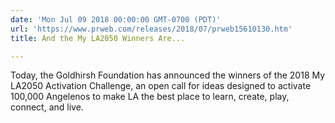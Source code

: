 ```yaml
---
date: 'Mon Jul 09 2018 00:00:00 GMT-0700 (PDT)'
url: 'https://www.prweb.com/releases/2018/07/prweb15610130.htm'
title: And the My LA2050 Winners Are...

---
```

Today, the Goldhirsh Foundation has announced the winners of the 2018 My LA2050 Activation Challenge, an open call for ideas designed to activate 100,000 Angelenos to make LA the best place to learn, create, play, connect, and live.
